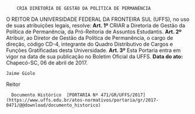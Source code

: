         CRIA DIRETORIA DE GESTÃO DA POLÍTICA DE PERMANÊNCIA  

 O REITOR DA UNIVERSIDADE FEDERAL DA FRONTEIRA SUL (UFFS), no uso de suas atribuições legais, resolve:   **Art. 1º** CRIAR a Diretoria de Gestão da Política de Permanência, da Pró-Reitoria de Assuntos Estudantis.   **Art. 2º** Atribuir, ao Diretor de Gestão da Política de Permanência, o cargo de direção, código CD-4, integrante do Quadro Distributivo de Cargos e Funções Gratificadas desta Universidade.   **Art. 3º** Esta Portaria entra em vigor na data de sua publicação no Boletim Oficial da UFFS.      **Data do ato:** Chapecó-SC, 06 de abril de 2017.   
 

    Jaime Giolo   
 Reitor 

      Documento Histórico  [PORTARIA Nº 471/GR/UFFS/2017](https://www.uffs.edu.br/atos-normativos/portaria/gr/2017-0471/@@download/documento_historico)     
      